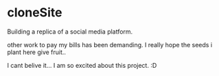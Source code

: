# cloneSite
Building a replica of a social media platform.

other work to pay my bills has been demanding. I really hope the seeds i plant here give fruit..

I cant belive it... I am so excited about this project. :D
